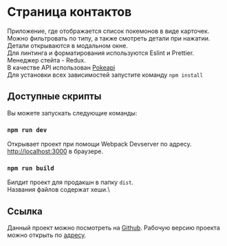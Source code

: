 # Страница контактов

Приложение, где отображается список покемонов в виде карточек. \
Можно фильтровать по типу, а также смотреть детали при нажатии. \
Детали открываются в модальном окне. \
Для линтинга и форматирования используются Eslint и Prettier. \
Менеджер стейта - Redux. \
В качестве API использован [Pokeapi](pokeapi.co/) \
Для установки всех зависимостей запустите команду `npm install`

## Доступные скрипты

Вы можете запускать следующие команды:

### `npm run dev`

Открывает проект при помощи Webpack Devserver по адресу.\
[http://localhost:3000](http://localhost:3000) в браузере.

### `npm run build`

Билдит проект для продакшн в папку `dist`.\
Названия файлов содержат хеши.\

## Ссылка

Данный проект можно посмотреть на [Github](https://github.com/itashdv/pokedex).
Рабочую версию проекта можно открыть по [адресу](http://itashdv.github.io/pokedex).
